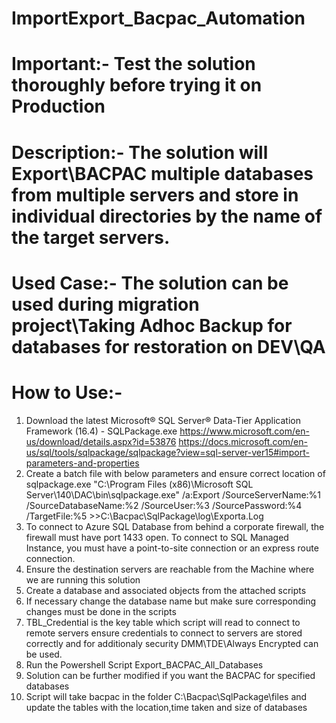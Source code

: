 # ImportExport_Bacpac_Automation
# Important:-    Test the solution thoroughly before trying it on Production 
# Description:-  The solution will Export\BACPAC multiple databases from multiple servers and store in individual directories by the name of the target servers.
# Used Case:-        The solution can be used during migration project\Taking Adhoc Backup for databases for restoration on DEV\QA
# How to Use:-
1. Download the latest Microsoft® SQL Server® Data-Tier Application Framework (16.4)  - SQLPackage.exe https://www.microsoft.com/en-us/download/details.aspx?id=53876
    https://docs.microsoft.com/en-us/sql/tools/sqlpackage/sqlpackage?view=sql-server-ver15#import-parameters-and-properties
2. Create a batch file with below parameters and ensure correct location of sqlpackage.exe
    "C:\Program Files (x86)\Microsoft SQL Server\140\DAC\bin\sqlpackage.exe" /a:Export /SourceServerName:%1 /SourceDatabaseName:%2 /SourceUser:%3 /SourcePassword:%4 /TargetFile:%5      >>C:\Bacpac\SqlPackage\log\Exporta.Log
3.  To connect to Azure SQL Database from behind a corporate firewall, the firewall must have port 1433 open. To connect to SQL Managed Instance, you must have a point-to-site     connection or an express route connection.
4.  Ensure the destination servers are reachable from the Machine where we are running this solution
5.  Create a database and associated objects from the attached scripts
6.  If necessary change the database name but make sure corresponding changes must be done in the scripts
7.  TBL_Credential is the key table which script will read to connect to remote servers ensure credentials to connect to servers are stored correctly and for additionaly security DMM\TDE\Always Encrypted can be used.
8.  Run the Powershell Script Export_BACPAC_All_Databases
9.  Solution can be further modified if you want the BACPAC for specified databases
10.  Script will take bacpac in the folder C:\Bacpac\SqlPackage\files and update the tables with the location,time taken and size of databases
